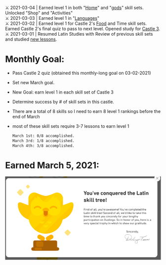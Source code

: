 :crossed_swords: 2021-03-04 | Earned level 1 in both "[Home](https://github.com/EO4wellness/T-I-L/blob/main/polyglot/latin/Castle-3/Home.md)" and "[gods](https://github.com/EO4wellness/T-I-L/blob/main/polyglot/latin/Castle-3/gods.md)" skill sets. Unlocked "Shop" and "Activities" <br>
:crossed_swords: 2021-03-03 | Earned level 1 in "[Languages](https://github.com/EO4wellness/T-I-L/blob/main/polyglot/latin/Castle-3/Language.md)" <br>
:crossed_swords: 2021-03-02 | Earned level 1 for Castle 2's [Food](https://github.com/EO4wellness/T-I-L/blob/main/polyglot/latin/Images/2021-03-02_Food-Lesson2.jpg) and Time skill sets. Earned Castle 2's final quiz to pass to next level.  Opened study for [Castle 3](https://github.com/EO4wellness/T-I-L/tree/main/polyglot/latin/Castle-3).<br>
:crossed_swords: 2021-03-01 | Resumed Latin Studies with Review of previous skill sets and studied [new lessons](https://github.com/EO4wellness/T-I-L/blob/main/polyglot/latin/Images/2021-03-01_Ace-Skill-Perfect-Scores.jpg). 

# Monthly Goal: 
* Pass Castle 2 quiz (obtained this monthly-long goal on 03-02-2021)
* Set new March goal.
* New Goal: earn level 1 in each skill set of Castle 3
* Determine success by # of skill sets in this castle.  
* There are a total of 8 skills so I need to earn 8 level 1 rankings before the end of March
* most of these skill sets require 3-7 lessons to earn level 1 

      March 1st: 0/8 accomplished. 
      March 3rd: 1/8 accomplished. 
      March 4th: 3/8 accomplished. 

# Earned March 5, 2021:

![earned](https://github.com/EO4wellness/T-I-L/blob/main/polyglot/latin/Images/2021-03-05-EO4Wellness-earned.png)

